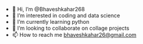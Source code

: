 - 👋 Hi, I’m @Bhaveshkahar268
- 👀 I’m interested in coding and data science
- 🌱 I’m currently learning python
- 💞️ I’m looking to collaborate on collage projects
- 📫 How to reach me bhaveshkahar26@gmail.com


<!---
Bhaveshkahar268/Bhaveshkahar268 is a ✨ special ✨ repository because its `README.md` (this file) appears on your GitHub profile.
You can click the Preview link to take a look at your changes.
--->
